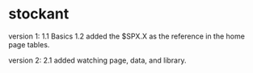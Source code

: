 # stockant


version 1: 
	1.1 Basics
	1.2 added the $SPX.X as the reference in the home page tables.

version 2: 
	2.1 added watching page, data, and library.

	
